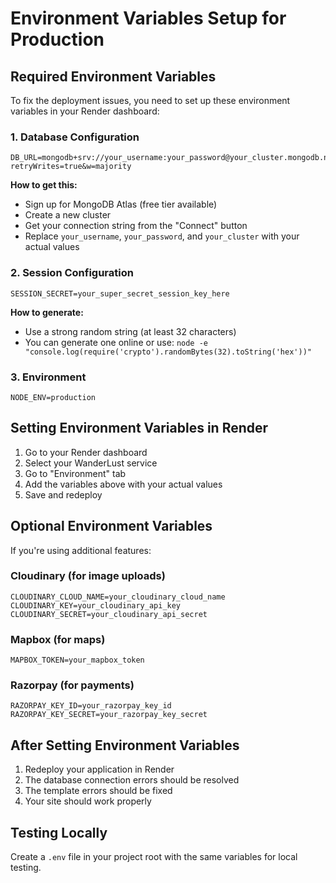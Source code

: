 # Environment Variables Setup for Production

## Required Environment Variables

To fix the deployment issues, you need to set up these environment variables in your Render dashboard:

### 1. Database Configuration
```
DB_URL=mongodb+srv://your_username:your_password@your_cluster.mongodb.net/wanderlust?retryWrites=true&w=majority
```

**How to get this:**
- Sign up for MongoDB Atlas (free tier available)
- Create a new cluster
- Get your connection string from the "Connect" button
- Replace `your_username`, `your_password`, and `your_cluster` with your actual values

### 2. Session Configuration
```
SESSION_SECRET=your_super_secret_session_key_here
```

**How to generate:**
- Use a strong random string (at least 32 characters)
- You can generate one online or use: `node -e "console.log(require('crypto').randomBytes(32).toString('hex'))"`

### 3. Environment
```
NODE_ENV=production
```

## Setting Environment Variables in Render

1. Go to your Render dashboard
2. Select your WanderLust service
3. Go to "Environment" tab
4. Add the variables above with your actual values
5. Save and redeploy

## Optional Environment Variables

If you're using additional features:

### Cloudinary (for image uploads)
```
CLOUDINARY_CLOUD_NAME=your_cloudinary_cloud_name
CLOUDINARY_KEY=your_cloudinary_api_key
CLOUDINARY_SECRET=your_cloudinary_api_secret
```

### Mapbox (for maps)
```
MAPBOX_TOKEN=your_mapbox_token
```

### Razorpay (for payments)
```
RAZORPAY_KEY_ID=your_razorpay_key_id
RAZORPAY_KEY_SECRET=your_razorpay_key_secret
```

## After Setting Environment Variables

1. Redeploy your application in Render
2. The database connection errors should be resolved
3. The template errors should be fixed
4. Your site should work properly

## Testing Locally

Create a `.env` file in your project root with the same variables for local testing.
